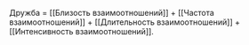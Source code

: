 Дружба = [[Близость взаимоотношений]] + [[Частота взаимоотношений]] + [[Длительность взаимоотношений]] + [[Интенсивность взаимоотношений]]. 